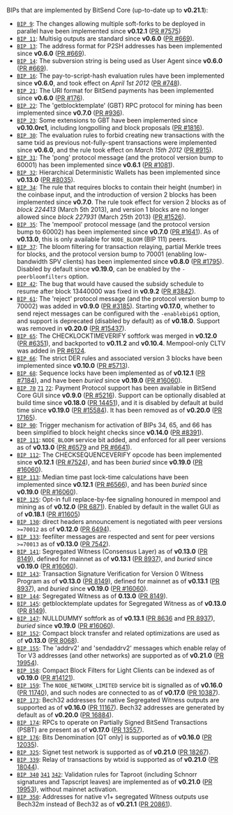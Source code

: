 BIPs that are implemented by BitSend Core (up-to-date up to **v0.21.1**):

* [`BIP 9`](https://github.com/bitsend/bips/blob/master/bip-0009.mediawiki): The changes allowing multiple soft-forks to be deployed in parallel have been implemented since **v0.12.1**  ([PR #7575](https://github.com/bitsend/bitsend/pull/7575))
* [`BIP 11`](https://github.com/bitsend/bips/blob/master/bip-0011.mediawiki): Multisig outputs are standard since **v0.6.0** ([PR #669](https://github.com/bitsend/bitsend/pull/669)).
* [`BIP 13`](https://github.com/bitsend/bips/blob/master/bip-0013.mediawiki): The address format for P2SH addresses has been implemented since **v0.6.0** ([PR #669](https://github.com/bitsend/bitsend/pull/669)).
* [`BIP 14`](https://github.com/bitsend/bips/blob/master/bip-0014.mediawiki): The subversion string is being used as User Agent since **v0.6.0** ([PR #669](https://github.com/bitsend/bitsend/pull/669)).
* [`BIP 16`](https://github.com/bitsend/bips/blob/master/bip-0016.mediawiki): The pay-to-script-hash evaluation rules have been implemented since **v0.6.0**, and took effect on *April 1st 2012* ([PR #748](https://github.com/bitsend/bitsend/pull/748)).
* [`BIP 21`](https://github.com/bitsend/bips/blob/master/bip-0021.mediawiki): The URI format for BitSend payments has been implemented since **v0.6.0** ([PR #176](https://github.com/bitsend/bitsend/pull/176)).
* [`BIP 22`](https://github.com/bitsend/bips/blob/master/bip-0022.mediawiki): The 'getblocktemplate' (GBT) RPC protocol for mining has been implemented since **v0.7.0** ([PR #936](https://github.com/bitsend/bitsend/pull/936)).
* [`BIP 23`](https://github.com/bitsend/bips/blob/master/bip-0023.mediawiki): Some extensions to GBT have been implemented since **v0.10.0rc1**, including longpolling and block proposals ([PR #1816](https://github.com/bitsend/bitsend/pull/1816)).
* [`BIP 30`](https://github.com/bitsend/bips/blob/master/bip-0030.mediawiki): The evaluation rules to forbid creating new transactions with the same txid as previous not-fully-spent transactions were implemented since **v0.6.0**, and the rule took effect on *March 15th 2012* ([PR #915](https://github.com/bitsend/bitsend/pull/915)).
* [`BIP 31`](https://github.com/bitsend/bips/blob/master/bip-0031.mediawiki): The 'pong' protocol message (and the protocol version bump to 60001) has been implemented since **v0.6.1** ([PR #1081](https://github.com/bitsend/bitsend/pull/1081)).
* [`BIP 32`](https://github.com/bitsend/bips/blob/master/bip-0032.mediawiki): Hierarchical Deterministic Wallets has been implemented since **v0.13.0** ([PR #8035](https://github.com/bitsend/bitsend/pull/8035)).
* [`BIP 34`](https://github.com/bitsend/bips/blob/master/bip-0034.mediawiki): The rule that requires blocks to contain their height (number) in the coinbase input, and the introduction of version 2 blocks has been implemented since **v0.7.0**. The rule took effect for version 2 blocks as of *block 224413* (March 5th 2013), and version 1 blocks are no longer allowed since *block 227931* (March 25th 2013) ([PR #1526](https://github.com/bitsend/bitsend/pull/1526)).
* [`BIP 35`](https://github.com/bitsend/bips/blob/master/bip-0035.mediawiki): The 'mempool' protocol message (and the protocol version bump to 60002) has been implemented since **v0.7.0** ([PR #1641](https://github.com/bitsend/bitsend/pull/1641)). As of **v0.13.0**, this is only available for `NODE_BLOOM` (BIP 111) peers.
* [`BIP 37`](https://github.com/bitsend/bips/blob/master/bip-0037.mediawiki): The bloom filtering for transaction relaying, partial Merkle trees for blocks, and the protocol version bump to 70001 (enabling low-bandwidth SPV clients) has been implemented since **v0.8.0** ([PR #1795](https://github.com/bitsend/bitsend/pull/1795)). Disabled by default since **v0.19.0**, can be enabled by the `-peerbloomfilters` option.
* [`BIP 42`](https://github.com/bitsend/bips/blob/master/bip-0042.mediawiki): The bug that would have caused the subsidy schedule to resume after block 13440000 was fixed in **v0.9.2** ([PR #3842](https://github.com/bitsend/bitsend/pull/3842)).
* [`BIP 61`](https://github.com/bitsend/bips/blob/master/bip-0061.mediawiki): The 'reject' protocol message (and the protocol version bump to 70002) was added in **v0.9.0** ([PR #3185](https://github.com/bitsend/bitsend/pull/3185)). Starting **v0.17.0**, whether to send reject messages can be configured with the `-enablebip61` option, and support is deprecated (disabled by default) as of **v0.18.0**. Support was removed in **v0.20.0** ([PR #15437](https://github.com/bitsend/bitsend/pull/15437)).
* [`BIP 65`](https://github.com/bitsend/bips/blob/master/bip-0065.mediawiki): The CHECKLOCKTIMEVERIFY softfork was merged in **v0.12.0** ([PR #6351](https://github.com/bitsend/bitsend/pull/6351)), and backported to **v0.11.2** and **v0.10.4**. Mempool-only CLTV was added in [PR #6124](https://github.com/bitsend/bitsend/pull/6124).
* [`BIP 66`](https://github.com/bitsend/bips/blob/master/bip-0066.mediawiki): The strict DER rules and associated version 3 blocks have been implemented since **v0.10.0** ([PR #5713](https://github.com/bitsend/bitsend/pull/5713)).
* [`BIP 68`](https://github.com/bitsend/bips/blob/master/bip-0068.mediawiki): Sequence locks have been implemented as of **v0.12.1**  ([PR #7184](https://github.com/bitsend/bitsend/pull/7184)), and have been *buried* since **v0.19.0** ([PR #16060](https://github.com/bitsend/bitsend/pull/16060)).
* [`BIP 70`](https://github.com/bitsend/bips/blob/master/bip-0070.mediawiki) [`71`](https://github.com/bitsend/bips/blob/master/bip-0071.mediawiki) [`72`](https://github.com/bitsend/bips/blob/master/bip-0072.mediawiki):
  Payment Protocol support has been available in BitSend Core GUI since **v0.9.0** ([PR #5216](https://github.com/bitsend/bitsend/pull/5216)).
  Support can be optionally disabled at build time since **v0.18.0** ([PR 14451](https://github.com/bitsend/bitsend/pull/14451)),
  and it is disabled by default at build time since **v0.19.0** ([PR #15584](https://github.com/bitsend/bitsend/pull/15584)).
  It has been removed as of **v0.20.0** ([PR 17165](https://github.com/bitsend/bitsend/pull/17165)).
* [`BIP 90`](https://github.com/bitsend/bips/blob/master/bip-0090.mediawiki): Trigger mechanism for activation of BIPs 34, 65, and 66 has been simplified to block height checks since **v0.14.0** ([PR #8391](https://github.com/bitsend/bitsend/pull/8391)).
* [`BIP 111`](https://github.com/bitsend/bips/blob/master/bip-0111.mediawiki): `NODE_BLOOM` service bit added, and enforced for all peer versions as of **v0.13.0** ([PR #6579](https://github.com/bitsend/bitsend/pull/6579) and [PR #6641](https://github.com/bitsend/bitsend/pull/6641)).
* [`BIP 112`](https://github.com/bitsend/bips/blob/master/bip-0112.mediawiki): The CHECKSEQUENCEVERIFY opcode has been implemented since **v0.12.1** ([PR #7524](https://github.com/bitsend/bitsend/pull/7524)), and has been *buried* since **v0.19.0** ([PR #16060](https://github.com/bitsend/bitsend/pull/16060)).
* [`BIP 113`](https://github.com/bitsend/bips/blob/master/bip-0113.mediawiki): Median time past lock-time calculations have been implemented since **v0.12.1** ([PR #6566](https://github.com/bitsend/bitsend/pull/6566)), and has been *buried* since **v0.19.0** ([PR #16060](https://github.com/bitsend/bitsend/pull/16060)).
* [`BIP 125`](https://github.com/bitsend/bips/blob/master/bip-0125.mediawiki): Opt-in full replace-by-fee signaling honoured in mempool and mining as of **v0.12.0** ([PR 6871](https://github.com/bitsend/bitsend/pull/6871)). Enabled by default in the wallet GUI as of **v0.18.1** ([PR #11605](https://github.com/bitsend/bitsend/pull/11605))
* [`BIP 130`](https://github.com/bitsend/bips/blob/master/bip-0130.mediawiki): direct headers announcement is negotiated with peer versions `>=70012` as of **v0.12.0** ([PR 6494](https://github.com/bitsend/bitsend/pull/6494)).
* [`BIP 133`](https://github.com/bitsend/bips/blob/master/bip-0133.mediawiki): feefilter messages are respected and sent for peer versions `>=70013` as of **v0.13.0** ([PR 7542](https://github.com/bitsend/bitsend/pull/7542)).
* [`BIP 141`](https://github.com/bitsend/bips/blob/master/bip-0141.mediawiki): Segregated Witness (Consensus Layer) as of **v0.13.0** ([PR 8149](https://github.com/bitsend/bitsend/pull/8149)), defined for mainnet as of **v0.13.1** ([PR 8937](https://github.com/bitsend/bitsend/pull/8937)), and *buried* since **v0.19.0** ([PR #16060](https://github.com/bitsend/bitsend/pull/16060)).
* [`BIP 143`](https://github.com/bitsend/bips/blob/master/bip-0143.mediawiki): Transaction Signature Verification for Version 0 Witness Program as of **v0.13.0** ([PR 8149](https://github.com/bitsend/bitsend/pull/8149)), defined for mainnet as of **v0.13.1** ([PR 8937](https://github.com/bitsend/bitsend/pull/8937)), and *buried* since **v0.19.0** ([PR #16060](https://github.com/bitsend/bitsend/pull/16060)).
* [`BIP 144`](https://github.com/bitsend/bips/blob/master/bip-0144.mediawiki): Segregated Witness as of **0.13.0** ([PR 8149](https://github.com/bitsend/bitsend/pull/8149)).
* [`BIP 145`](https://github.com/bitsend/bips/blob/master/bip-0145.mediawiki): getblocktemplate updates for Segregated Witness as of **v0.13.0** ([PR 8149](https://github.com/bitsend/bitsend/pull/8149)).
* [`BIP 147`](https://github.com/bitsend/bips/blob/master/bip-0147.mediawiki): NULLDUMMY softfork as of **v0.13.1** ([PR 8636](https://github.com/bitsend/bitsend/pull/8636) and [PR 8937](https://github.com/bitsend/bitsend/pull/8937)), *buried* since **v0.19.0** ([PR #16060](https://github.com/bitsend/bitsend/pull/16060)).
* [`BIP 152`](https://github.com/bitsend/bips/blob/master/bip-0152.mediawiki): Compact block transfer and related optimizations are used as of **v0.13.0** ([PR 8068](https://github.com/bitsend/bitsend/pull/8068)).
* [`BIP 155`](https://github.com/bitsend/bips/blob/master/bip-0155.mediawiki): The 'addrv2' and 'sendaddrv2' messages which enable relay of Tor V3 addresses (and other networks) are supported as of **v0.21.0** ([PR 19954](https://github.com/bitsend/bitsend/pull/19954)).
* [`BIP 158`](https://github.com/bitsend/bips/blob/master/bip-0158.mediawiki): Compact Block Filters for Light Clients can be indexed as of **v0.19.0** ([PR #14121](https://github.com/bitsend/bitsend/pull/14121)).
* [`BIP 159`](https://github.com/bitsend/bips/blob/master/bip-0159.mediawiki): The `NODE_NETWORK_LIMITED` service bit is signalled as of **v0.16.0** ([PR 11740](https://github.com/bitsend/bitsend/pull/11740)), and such nodes are connected to as of **v0.17.0** ([PR 10387](https://github.com/bitsend/bitsend/pull/10387)).
* [`BIP 173`](https://github.com/bitsend/bips/blob/master/bip-0173.mediawiki): Bech32 addresses for native Segregated Witness outputs are supported as of **v0.16.0** ([PR 11167](https://github.com/bitsend/bitsend/pull/11167)). Bech32 addresses are generated by default as of **v0.20.0** ([PR 16884](https://github.com/bitsend/bitsend/pull/16884)).
* [`BIP 174`](https://github.com/bitsend/bips/blob/master/bip-0174.mediawiki): RPCs to operate on Partially Signed BitSend Transactions (PSBT) are present as of **v0.17.0** ([PR 13557](https://github.com/bitsend/bitsend/pull/13557)).
* [`BIP 176`](https://github.com/bitsend/bips/blob/master/bip-0176.mediawiki): Bits Denomination [QT only] is supported as of **v0.16.0** ([PR 12035](https://github.com/bitsend/bitsend/pull/12035)).
* [`BIP 325`](https://github.com/bitsend/bips/blob/master/bip-0325.mediawiki): Signet test network is supported as of **v0.21.0** ([PR 18267](https://github.com/bitsend/bitsend/pull/18267)).
* [`BIP 339`](https://github.com/bitsend/bips/blob/master/bip-0339.mediawiki): Relay of transactions by wtxid is supported as of **v0.21.0** ([PR 18044](https://github.com/bitsend/bitsend/pull/18044)).
* [`BIP 340`](https://github.com/bitsend/bips/blob/master/bip-0340.mediawiki) [`341`](https://github.com/bitsend/bips/blob/master/bip-0341.mediawiki) [`342`](https://github.com/bitsend/bips/blob/master/bip-0342.mediawiki): Validation rules for Taproot (including Schnorr signatures and Tapscript leaves) are implemented as of **v0.21.0** ([PR 19953](https://github.com/bitsend/bitsend/pull/19953)), without mainnet activation.
* [`BIP 350`](https://github.com/bitsend/bips/blob/master/bip-0350.mediawiki): Addresses for native v1+ segregated Witness outputs use Bech32m instead of Bech32 as of **v0.21.1** ([PR 20861](https://github.com/bitsend/bitsend/pull/20861)).
